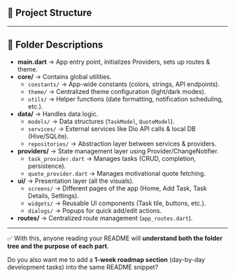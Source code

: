 ## 📂 Project Structure


---

## 📖 Folder Descriptions

- **main.dart** → App entry point, initializes Providers, sets up routes & theme.  
- **core/** → Contains global utilities.  
  - `constants/` → App-wide constants (colors, strings, API endpoints).  
  - `theme/` → Centralized theme configuration (light/dark modes).  
  - `utils/` → Helper functions (date formatting, notification scheduling, etc.).  
- **data/** → Handles data logic.  
  - `models/` → Data structures (`TaskModel`, `QuoteModel`).  
  - `services/` → External services like Dio API calls & local DB (Hive/SQLite).  
  - `repositories/` → Abstraction layer between services & providers.  
- **providers/** → State management layer using Provider/ChangeNotifier.  
  - `task_provider.dart` → Manages tasks (CRUD, completion, persistence).  
  - `quote_provider.dart` → Manages motivational quote fetching.  
- **ui/** → Presentation layer (all the visuals).  
  - `screens/` → Different pages of the app (Home, Add Task, Task Details, Settings).  
  - `widgets/` → Reusable UI components (Task tile, buttons, etc.).  
  - `dialogs/` → Popups for quick add/edit actions.  
- **routes/** → Centralized route management (`app_routes.dart`).  

---

✅ With this, anyone reading your README will **understand both the folder tree and the purpose of each part**.  

Do you also want me to add a **1-week roadmap section** (day-by-day development tasks) into the same README snippet?
